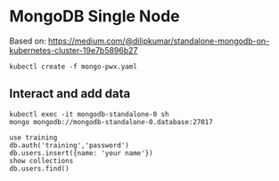 # MongoDB Single Node

Based on: https://medium.com/@dilipkumar/standalone-mongodb-on-kubernetes-cluster-19e7b5896b27

```
kubectl create -f mongo-pwx.yaml
```

## Interact and add data

```
kubectl exec -it mongodb-standalone-0 sh
mongo mongodb://mongodb-standalone-0.database:27017
```

```
use training
db.auth('training','password')
db.users.insert({name: 'your name'})
show collections
db.users.find()
```
